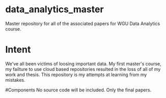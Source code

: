 # data_analytics_master
Master repository for all of the associated papers for WGU Data Analytics course.

# Intent
We've all been victims of loosing important data.  My first master's course, my failture to use cloud based repositories resulted in the loss of all of my work and thesis. 
This repository is my attempts at learning from my mistakes.

#Components
No source code will be included. Only the final papers. 
